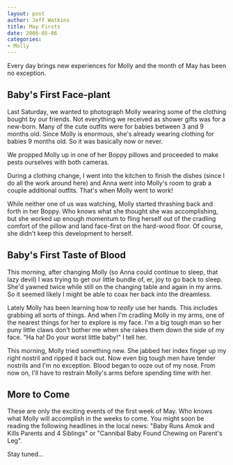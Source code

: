 ```yaml
--- 
layout: post
author: Jeff Watkins
title: May Firsts
date: 2006-05-06
categories: 
- Molly
---
```


Every day brings new experiences for Molly and the month of May has been no exception.

## Baby's First Face-plant ##

Last Saturday, we wanted to photograph Molly wearing some of the clothing bought by our friends. Not everything we received as shower gifts was for a new-born. Many of the cute outfits were for babies between 3 and 9 months old. Since Molly is enormous, she's already wearing clothing for babies 9 months old. So it was basically now or never.

We propped Molly up in one of her Boppy pillows and proceeded to make pests ourselves with both cameras.

During a clothing change, I went into the kitchen to finish the dishes (since I do all the work around here) and Anna went into Molly's room to grab a couple additional outfits. That's when Molly went to work!

While neither one of us was watching, Molly started thrashing back and forth in her Boppy. Who knows what she thought she was accomplishing, but she worked up enough momentum to fling herself out of the cradling comfort of the pillow and land face-first on the hard-wood floor. Of course, she didn't keep this development to herself.

## Baby's First Taste of Blood ##

This morning, after changing Molly (so Anna could continue to sleep, that lazy devil) I was trying to get our little bundle of, er, joy to go back to sleep. She'd yawned twice while still on the changing table and again in my arms. So it seemed likely I might be able to coax her back into the dreamless.

Lately Molly has been learning how to *really* use her hands. This includes grabbing all sorts of things. And when I'm cradling Molly in my arms, one of the nearest things for her to explore is my face. I'm a big tough man so her puny little claws don't bother me when she rakes them down the side of my face. "Ha ha! Do your worst little baby!" I tell her.

This morning, Molly tried something new. She jabbed her index finger up my right nostril and ripped it back out. Now even big tough men have tender nostrils and I'm no exception. Blood began to ooze out of my nose. From now on, I'll have to restrain Molly's arms before spending time with her.

## More to Come ##

These are only the exciting events of the first week of May. Who knows what Molly will accomplish in the weeks to come. You might soon be reading the following headlines in the local news: "Baby Runs Amok and Kills Parents and 4 Siblings" or "Cannibal Baby Found Chewing on Parent's Leg".

Stay tuned...